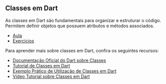 ## Classes em Dart

As classes em Dart são fundamentais para organizar e estruturar o código. Permitem definir objetos que possuem atributos e métodos associados.

- [Aula](aula/README.md)
- [Exercícios](aula/exercicios/EXERCICIOS.md)

Para aprender mais sobre classes em Dart, confira os seguintes recursos:

- [Documentação Oficial do Dart sobre Classes](https://dart.dev/guides/language/language-tour#classes)
- [Tutorial de Classes em Dart](https://www.tutorialspoint.com/dart_programming/dart_programming_classes.htm)
- [Exemplo Prático de Utilização de Classes em Dart](https://www.geeksforgeeks.org/classes-and-objects-in-dart/)
- [Vídeo Tutorial sobre Classes em Dart](https://www.youtube.com/watch?v=B1J0YUQjxQc)
